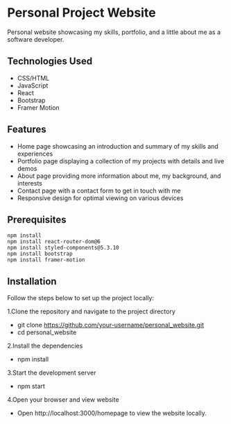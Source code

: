 # Personal Project Website
Personal website showcasing my skills, portfolio, and a little about me as a software developer.

## Technologies Used
- CSS/HTML
- JavaScript
- React
- Bootstrap
- Framer Motion

## Features
- Home page showcasing an introduction and summary of my skills and experiences
- Portfolio page displaying a collection of my projects with details and live demos
- About page providing more information about me, my background, and interests
- Contact page with a contact form to get in touch with me
- Responsive design for optimal viewing on various devices

## Prerequisites
```
npm install
npm install react-router-dom@6
npm install styled-components@5.3.10
npm install bootstrap
npm install framer-motion
```

## Installation
Follow the steps below to set up the project locally:

1.Clone the repository and navigate to the project directory
- git clone https://github.com/your-username/personal_website.git
- cd personal_website

2.Install the dependencies
- npm install

3.Start the development server
- npm start

4.Open your browser and view website
- Open http://localhost:3000/homepage to view the website locally.
